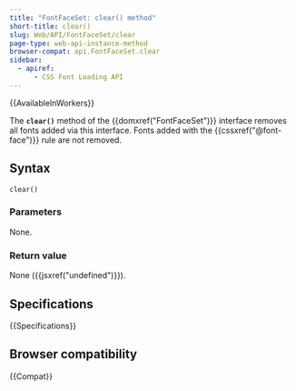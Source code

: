 ```yaml
---
title: "FontFaceSet: clear() method"
short-title: clear()
slug: Web/API/FontFaceSet/clear
page-type: web-api-instance-method
browser-compat: api.FontFaceSet.clear
sidebar:
  - apiref:
      - CSS Font Loading API
---
```


{{AvailableInWorkers}}

The **`clear()`** method of the {{domxref("FontFaceSet")}} interface removes all fonts added via this interface. Fonts added with the {{cssxref("@font-face")}} rule are not removed.

## Syntax

```js-nolint
clear()
```

### Parameters

None.

### Return value

None ({{jsxref("undefined")}}).

## Specifications

{{Specifications}}

## Browser compatibility

{{Compat}}
